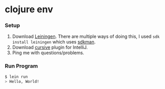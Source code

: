 # clojure env

### Setup

1. Download [Leiningen](https://leiningen.org/). There are multiple ways of doing this, I used `sdk install leiningen` which uses [sdkman](http://sdkman.io/).
2. Download [cursive](https://cursive-ide.com/userguide/leiningen.html) plugin for IntelliJ.
3. Ping me with questions/problems.

### Run Program

```bash
$ lein run
> Hello, World!
```